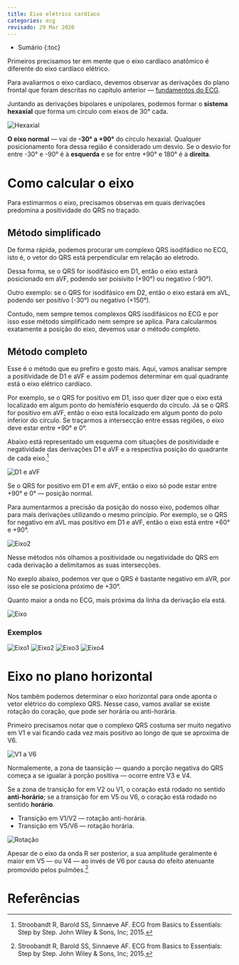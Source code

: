 ```yaml
---
title: Eixo elétrico cardíaco
categories: ecg
revisado: 29 Mar 2020
---
```


* Sumário
{:toc}

Primeiros precisamos ter em mente que o eixo cardíaco anatômico é diferente do eixo cardíaco elétrico.

Para avaliarmos o eixo cardíaco, devemos observar as derivações do plano frontal que foram descritas no capítulo anterior — [fundamentos do ECG](/ecg/derivacoes).

Juntando as derivações bipolares e unipolares, podemos formar o **sistema hexaxial** que forma um circulo com eixos de 30° cada.

![Hexaxial](/assets/ecg/hexaxial.jpg)

**O eixo normal** — vai de **-30° a +90°** do círculo hexaxial. Qualquer posicionamento fora dessa região é considerado um desvio. Se o desvio for entre -30° e -90° é à **esquerda** e se for entre +90° e 180° é à **direita**.

# Como calcular o eixo

Para estimarmos o eixo, precisamos observas em quais derivações predomina a positividade do QRS no traçado.

## Método simplificado

De forma rápida, podemos procurar um complexo QRS isodifádico no ECG, isto é, o vetor do QRS está perpendicular em relação ao eletrodo. 

Dessa forma, se o QRS for isodifásico em D1, então o eixo estará posicionado em aVF, podendo ser poisivito (+90°) ou negativo (-90°).

Outro exemplo: se o QRS for isodifásico em D2, então o eixo estará em aVL, podendo ser positivo (-30°) ou negativo (+150°).

Contudo, nem sempre temos complexos QRS isodifásicos no ECG e por isso esse método simplificado nem sempre se aplica. Para calcularmos exatamente a posição do eixo, devemos usar o método completo.

## Método completo

Esse é o método que eu prefiro e gosto mais. Aqui, vamos analisar sempre a positividade de D1 e aVF e assim podemos determinar em qual quadrante está o eixo elétrico cardíaco.

Por exemplo, se o QRS for positivo em D1, isso quer dizer que o eixo está localizado em algum ponto do hemisfério esquerdo do círculo. Já se o QRS for positivo em aVF, então o eixo está localizado em algum ponto do polo inferior do círculo. Se traçarmos a intersecção entre essas regiões, o eixo deve estar entre +90° e 0°.

Abaixo está representado um esquema com situações de positividade e negatividade das derivações D1 e aVF e a respectiva posição do quadrante de cada eixo.[^Stroobandt]

![D1 e aVF](/assets/ecg/ec03f007b.jpg)

<span class='alert'>
Se o QRS for positivo em D1 e em aVF, então o eixo só pode estar entre +90° e 0° — posição normal.
</span>

Para aumentarmos a precisão da posição do nosso eixo, podemos olhar para mais derivações utilizando o mesmo princípio. Por exemplo, se o QRS for negativo em aVL mas positivo em D1 e aVF, então o eixo está entre +60° e +90°.

![Eixo2](/assets/ecg/ec03f004b.jpg)

<span class='alert'>
Nesse métodos nós olhamos a positividade ou negatividade do QRS em cada derivação a delimitamos as suas intersecções.
</span>

No exeplo abaixo, podemos ver que o QRS é bastante negativo em aVR, por isso ele se posiciona próximo de +30°. 

<span class='alert'>
Quanto maior a onda no ECG, mais próxima da linha da derivação ela está.
</span>

![Eixo](/assets/ecg/ec03f004a.jpg)

### Exemplos

![Eixo1](/assets/ecg/eixo1.jpg)
![Eixo2](/assets/ecg/eixo2.jpg)
![Eixo3](/assets/ecg/eixo3.jpg)
![Eixo4](/assets/ecg/eixo4.jpg)

# Eixo no plano horizontal

Nos também podemos determinar o eixo horizontal para onde aponta o vetor elétrico do complexo QRS. Nesse caso, vamos avaliar se existe rotação do coração, que pode ser horária ou anti-horária.

Primeiro precisamos notar que o complexo QRS costuma ser muito negativo em V1 e vai ficando cada vez mais positivo ao longo de que se aproxima de V6.

![V1 a V6](/assets/ecg/ec03f005b.jpg)

Normalemente, a zona de taansição — quando a porção negativa do QRS começa a se igualar à porção positiva — ocorre entre V3 e V4.

Se a zona de transição for em V2 ou V1, o coração está rodado no sentido **anti-horário**; se a transição for em V5 ou V6, o coração está rodado no sentido **horário**.

* Transição em V1/V2 — rotação anti-horária.
* Transição em V5/V6 — rotação horária.

![Rotação](/assets/ecg/rotation.jpg)

Apesar de o eixo da onda R ser posterior, a sua amplitude geralmente é maior em V5 — ou V4 — ao invés de V6 por causa do efeito atenuante promovido pelos pulmões.[^Stroobandt]


# Referências

[^Stroobandt]: Stroobandt R, Barold SS, Sinnaeve AF. ECG from Basics to Essentials: Step by Step. John Wiley & Sons, Inc; 2015.